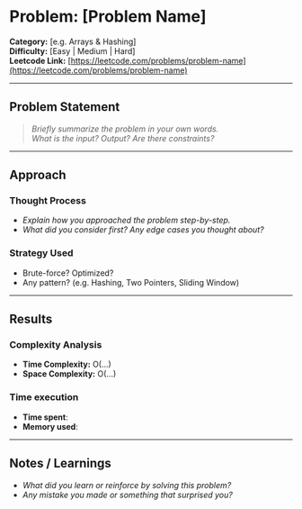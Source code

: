 # Problem: [Problem Name]
**Category:** [e.g. Arrays & Hashing]  
**Difficulty:** [Easy | Medium | Hard]  
**Leetcode Link:** [https://leetcode.com/problems/problem-name](https://leetcode.com/problems/problem-name)

---

## Problem Statement
> _Briefly summarize the problem in your own words._  
> _What is the input? Output? Are there constraints?_

---

## Approach

### Thought Process
- _Explain how you approached the problem step-by-step._
- _What did you consider first? Any edge cases you thought about?_

### Strategy Used
- Brute-force? Optimized? 
- Any pattern? (e.g. Hashing, Two Pointers, Sliding Window)

---

## Results
### Complexity Analysis
- **Time Complexity:** O(...)
- **Space Complexity:** O(...)

### Time execution
- **Time spent**:
- **Memory used**:

---

## Notes / Learnings
- _What did you learn or reinforce by solving this problem?_  
- _Any mistake you made or something that surprised you?_
